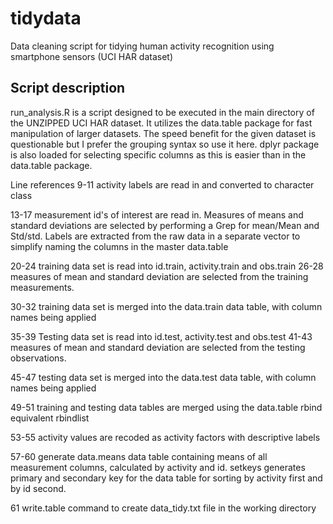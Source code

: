 # tidydata
Data cleaning script for tidying human activity recognition using smartphone sensors (UCI HAR dataset)

## Script description
run_analysis.R is a script designed to be executed in the main directory of the UNZIPPED UCI HAR dataset. It utilizes the data.table package for fast manipulation of larger datasets. The speed benefit for the given dataset is questionable but I prefer the grouping syntax so use it here.
dplyr package is also loaded for selecting specific columns as this is easier than in the data.table package.

Line references
9-11  activity labels are read in and converted to character class

13-17 measurement id's of interest are read in. Measures of means and standard deviations are selected by performing a Grep for mean/Mean and Std/std. Labels are extracted from the raw data in a separate vector to simplify naming the columns in the master data.table

20-24 training data set is read into id.train, activity.train and obs.train
26-28 measures of mean and standard deviation are selected from the training measurements.

30-32 training data set is merged into the data.train data table, with column names being applied

35-39 Testing data set is read into id.test, activity.test and obs.test
41-43 measures of mean and standard deviation are selected from the testing observations.

45-47 testing data set is merged into the data.test data table, with column names being applied

49-51 training and testing data tables are merged using the data.table rbind equivalent rbindlist

53-55 activity values are recoded as activity factors with descriptive labels

57-60 generate data.means data table containing means of all measurement columns, calculated by activity and id. setkeys generates primary and secondary key for the data table for sorting by activity first and by id second. 

61 write.table command to create data_tidy.txt file in the working directory

